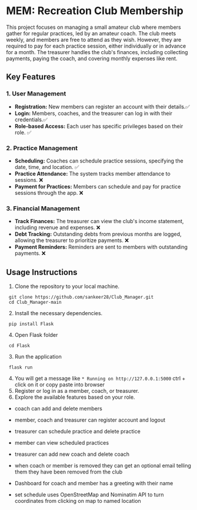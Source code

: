 # MEM: Recreation Club Membership

This project focuses on managing a small amateur club where members gather for regular practices, led by an amateur coach. The club meets weekly, and members are free to attend as they wish. However, they are required to pay for each practice session, either individually or in advance for a month. The treasurer handles the club's finances, including collecting payments, paying the coach, and covering monthly expenses like rent.

## Key Features

### 1. User Management
- **Registration:** New members can register an account with their details.✅
- **Login:** Members, coaches, and the treasurer can log in with their credentials.✅
- **Role-based Access:** Each user has specific privileges based on their role. ✅

### 2. Practice Management
- **Scheduling:** Coaches can schedule practice sessions, specifying the date, time, and location. ✅
- **Practice Attendance:** The system tracks member attendance to sessions. ❌
- **Payment for Practices:** Members can schedule and pay for practice sessions through the app. ❌

### 3. Financial Management
- **Track Finances:** The treasurer can view the club's income statement, including revenue and expenses. ❌
- **Debt Tracking:** Outstanding debts from previous months are logged, allowing the treasurer to prioritize payments. ❌
- **Payment Reminders:** Reminders are sent to members with outstanding payments. ❌

## Usage Instructions

1. Clone the repository to your local machine.
```
 git clone https://github.com/sankeer28/Club_Manager.git
 cd Club_Manager-main
```
2. Install the necessary dependencies. 
```
 pip install Flask
```
4. Open Flask folder
```
 cd Flask
```
3. Run the application 
```
 flask run
```
4. You will get a message like ``` * Running on http://127.0.0.1:5000 ``` ctrl + click on it or copy paste into browser
5. Register or log in as a member, coach, or treasurer.
6. Explore the available features based on your role.


- coach can add and delete members
- member, coach and treasurer can register account and logout
- treasurer can schedule practice and delete practice
- member can view scheduled practices
- treasurer can add new coach and delete coach
- when coach or member is removed they can get an optional email telling them they have been removed from the club
- Dashboard for coach and member has a greeting with their name 


- set schedule uses OpenStreetMap and Nominatim API to turn coordinates from clicking on map to named location

